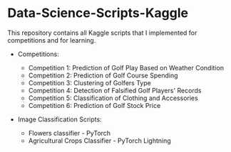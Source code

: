 # Data-Science-Scripts-Kaggle

This repository contains all Kaggle scripts that I implemented for competitions and for learning.

* Competitions:
   * Competition 1: Prediction of Golf Play Based on Weather Condition
   * Competition 2: Prediction of Golf Course Spending
   * Competition 3: Clustering of Golfers Type
   * Competition 4: Detection of Falsified Golf Players' Records
   * Competition 5: Classification of Clothing and Accessories
   * Competition 6: Prediction of Golf Stock Price

* Image Classification Scripts:
   * Flowers classifier - PyTorch
   * Agricultural Crops Classifier - PyTorch Lightning
